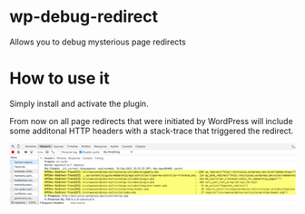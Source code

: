 # wp-debug-redirect
Allows you to debug mysterious page redirects

# How to use it
Simply install and activate the plugin.

From now on all page redirects that were initiated by WordPress will include some additonal HTTP headers with a stack-trace that triggered the redirect.

![Screenshot](/screenshot.png?raw=true "Example of debug headers for a WP redirect")
